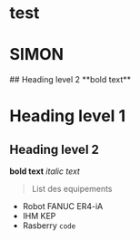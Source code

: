 # test
<h1> SIMON </h1>
## Heading level 2
**bold text**

# Heading level 1
## Heading level 2
**bold text**
*italic text*

> List des equipements
- Robot FANUC ER4-iA
- IHM KEP
- Rasberry
`code`

